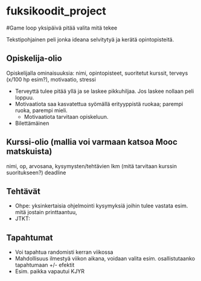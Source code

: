 # fuksikoodit_project

#Game loop
yksipäivä
pitää valita mitä tekee


Tekstipohjainen peli jonka ideana selvitytyä ja kerätä opintopisteitä.
## Opiskelija-olio
Opiskelijalla ominaisuuksia: nimi, opintopisteet, suoritetut kurssit, terveys (x/100 hp esim?), motivaatio, stressi
* Terveyttä tulee pitää yllä ja se laskee pikkuhiljaa. Jos laskee nollaan peli loppuu.
* Motivaatiota saa kasvatettua syömällä erityyppistä ruokaa; parempi ruoka, parempi mieli.
  * Motivaatiota tarvitaan opiskeluun.
* Bilettämäinen

## Kurssi-olio (mallia voi varmaan katsoa Mooc matskuista)
nimi, op, arvosana, kysymysten/tehtävien lkm (mitä tarvitaan kurssin suoritukseen?)
deadline

## Tehtävät
* Ohpe: yksinkertaisia ohjelmointi kysymyksiä joihin tulee vastata esim. mitä jostain printtaantuu,
* JTKT: 

## Tapahtumat
* Voi tapahtua randomisti kerran viikossa
* Mahdollisuus ilmestyä viikon aikana, voidaan valita esim. osallistutaanko tapahtumaan +/- efektit
* Esim. paikka vapautui KJYR
